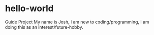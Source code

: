 # hello-world
Guide Project
My name is Josh, I am new to coding/programming, I am doing this as an interest/future-hobby.
